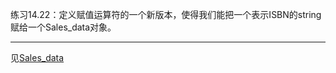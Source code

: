 练习14.22：定义赋值运算符的一个新版本，使得我们能把一个表示ISBN的string赋给一个Sales_data对象。

---

见[Sales_data](../Chapter07/Sales_data.h)

